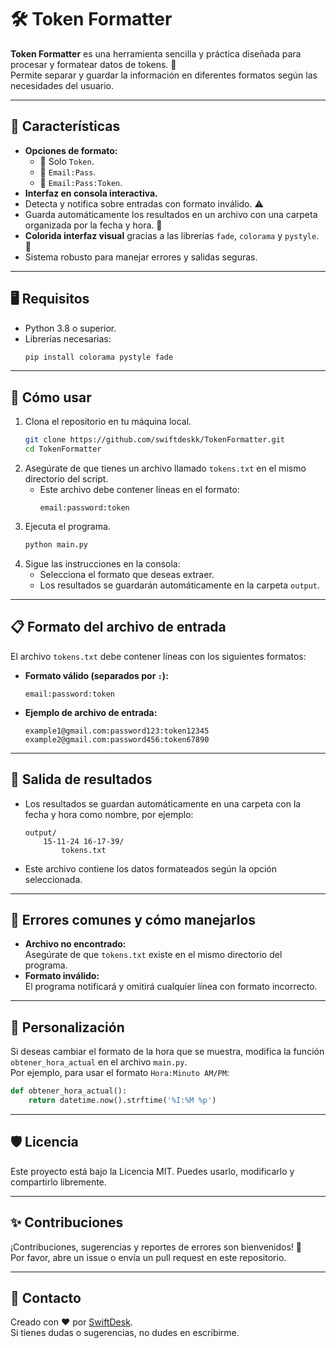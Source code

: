 # 🛠️ Token Formatter

**Token Formatter** es una herramienta sencilla y práctica diseñada para procesar y formatear datos de tokens. 💾  
Permite separar y guardar la información en diferentes formatos según las necesidades del usuario.  

---

## 🌟 **Características**
- **Opciones de formato:**  
  - 🔑 Solo `Token`.  
  - 📧 `Email:Pass`.  
  - 🧩 `Email:Pass:Token`.  
- **Interfaz en consola interactiva.**  
- Detecta y notifica sobre entradas con formato inválido. ⚠️  
- Guarda automáticamente los resultados en un archivo con una carpeta organizada por la fecha y hora. 📂  
- **Colorida interfaz visual** gracias a las librerías `fade`, `colorama` y `pystyle`. 🎨  
- Sistema robusto para manejar errores y salidas seguras.  

---

## 🖥️ **Requisitos**
- Python 3.8 o superior.  
- Librerías necesarias:  
  ```bash
  pip install colorama pystyle fade
  ```

---

## 🚀 **Cómo usar**
1. Clona el repositorio en tu máquina local.  
   ```bash
   git clone https://github.com/swiftdeskk/TokenFormatter.git
   cd TokenFormatter
   ```
2. Asegúrate de que tienes un archivo llamado `tokens.txt` en el mismo directorio del script.  
   - Este archivo debe contener líneas en el formato:  
     ```
     email:password:token
     ```
3. Ejecuta el programa.  
   ```bash
   python main.py
   ```
4. Sigue las instrucciones en la consola:  
   - Selecciona el formato que deseas extraer.  
   - Los resultados se guardarán automáticamente en la carpeta `output`.

---

## 📋 **Formato del archivo de entrada**
El archivo `tokens.txt` debe contener líneas con los siguientes formatos:  
- **Formato válido (separados por `:`):**  
  ```
  email:password:token
  ```

- **Ejemplo de archivo de entrada:**  
  ```plaintext
  example1@gmail.com:password123:token12345
  example2@gmail.com:password456:token67890
  ```

---

## 📂 **Salida de resultados**
- Los resultados se guardan automáticamente en una carpeta con la fecha y hora como nombre, por ejemplo:  
  ```
  output/
      15-11-24 16-17-39/
          tokens.txt
  ```
- Este archivo contiene los datos formateados según la opción seleccionada.

---

## 🛑 **Errores comunes y cómo manejarlos**
- **Archivo no encontrado:**  
  Asegúrate de que `tokens.txt` existe en el mismo directorio del programa.
- **Formato inválido:**  
  El programa notificará y omitirá cualquier línea con formato incorrecto.  

---

## 📝 **Personalización**
Si deseas cambiar el formato de la hora que se muestra, modifica la función `obtener_hora_actual` en el archivo `main.py`.  
Por ejemplo, para usar el formato `Hora:Minuto AM/PM`:  
```python
def obtener_hora_actual():
    return datetime.now().strftime('%I:%M %p')
```

---

## 🛡️ **Licencia**
Este proyecto está bajo la Licencia MIT. Puedes usarlo, modificarlo y compartirlo libremente.  

---

## ✨ **Contribuciones**
¡Contribuciones, sugerencias y reportes de errores son bienvenidos! 🫶  
Por favor, abre un issue o envía un pull request en este repositorio.  

---

## 🤝 **Contacto**
Creado con ❤️ por [SwiftDesk](https://github.com/swiftdeskk).  
Si tienes dudas o sugerencias, no dudes en escribirme.
